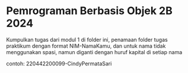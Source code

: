 # Pemrograman Berbasis Objek 2B 2024
Kumpulkan tugas dari modul 1 di folder ini, penamaan folder tugas praktikum dengan format NIM-NamaKamu, dan untuk nama tidak menggunakan spasi, namun diganti dengan huruf kapital di setiap nama

contoh: 220442200099-CindyPermataSari

